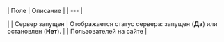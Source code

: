| Поле | Описание |
| --- |

|
| Сервер запущен | Отображается статус сервера: запущен (**Да**) или остановлен (**Нет**). |
| Пользователей на сайте |